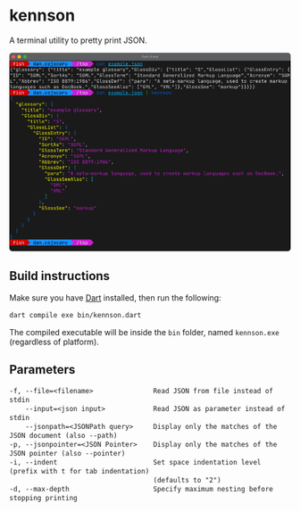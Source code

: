 # kennson

A terminal utility to pretty print JSON.

![Screenshot showing kennson pretty printing a JSON file](screenshot.png)

## Build instructions

Make sure you have [Dart](https://dart.dev/get-dart) installed, then run the following:

```bash
dart compile exe bin/kennson.dart
```

The compiled executable will be inside the `bin` folder, named `kennson.exe` (regardless of platform).

## Parameters

```text
-f, --file=<filename>               Read JSON from file instead of stdin
    --input=<json input>            Read JSON as parameter instead of stdin
    --jsonpath=<JSONPath query>     Display only the matches of the JSON document (also --path)
-p, --jsonpointer=<JSON Pointer>    Display only the matches of the JSON pointer (also --pointer)
-i, --indent                        Set space indentation level (prefix with t for tab indentation)
                                    (defaults to "2")
-d, --max-depth                     Specify maximum nesting before stopping printing
```
